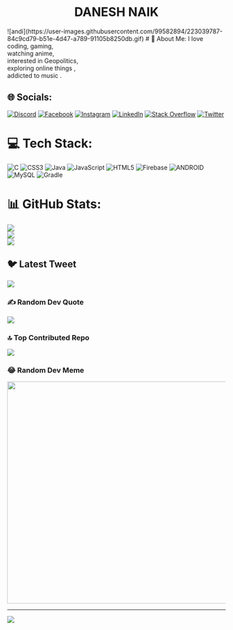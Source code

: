 <h1 style="text-align:center;">DANESH NAIK</h1>
![andi](https://user-images.githubusercontent.com/99582894/223039787-84c9cd79-b51e-4d47-a789-91105b8250db.gif)
# 💫 About Me:
I love coding, gaming, <br>watching anime,<br> interested in Geopolitics,<br> exploring online things ,<br> addicted to music .


## 🌐 Socials:
[![Discord](https://img.shields.io/badge/Discord-%237289DA.svg?logo=discord&logoColor=white)](https://discord.gg/https://discord.gg/8FAKbgGrdS) [![Facebook](https://img.shields.io/badge/Facebook-%231877F2.svg?logo=Facebook&logoColor=white)](https://facebook.com/https://www.facebook.com/danu.naik.505) [![Instagram](https://img.shields.io/badge/Instagram-%23E4405F.svg?logo=Instagram&logoColor=white)](https://instagram.com/https://www.instagram.com/danu_0002/) [![LinkedIn](https://img.shields.io/badge/LinkedIn-%230077B5.svg?logo=linkedin&logoColor=white)](https://linkedin.com/in/https://www.linkedin.com/in/danesh-naik-74852a1b4/) [![Stack Overflow](https://img.shields.io/badge/-Stackoverflow-FE7A16?logo=stack-overflow&logoColor=white)](https://stackoverflow.com/users/20806167) [![Twitter](https://img.shields.io/badge/Twitter-%231DA1F2.svg?logo=Twitter&logoColor=white)](https://twitter.com/https://twitter.com/danesh200002) 

# 💻 Tech Stack:
![C](https://img.shields.io/badge/c-%2300599C.svg?style=for-the-badge&logo=c&logoColor=white) ![CSS3](https://img.shields.io/badge/css3-%231572B6.svg?style=for-the-badge&logo=css3&logoColor=white) ![Java](https://img.shields.io/badge/java-%23ED8B00.svg?style=for-the-badge&logo=java&logoColor=white) ![JavaScript](https://img.shields.io/badge/javascript-%23323330.svg?style=for-the-badge&logo=javascript&logoColor=%23F7DF1E) ![HTML5](https://img.shields.io/badge/html5-%23E34F26.svg?style=for-the-badge&logo=html5&logoColor=white) ![Firebase](https://img.shields.io/badge/firebase-%23039BE5.svg?style=for-the-badge&logo=firebase) ![ANDROID](https://img.shields.io/badge/android-%2320232a.svg?style=for-the-badge&logo=android&logoColor=%a4c639) ![MySQL](https://img.shields.io/badge/mysql-%2300f.svg?style=for-the-badge&logo=mysql&logoColor=white) ![Gradle](https://img.shields.io/badge/Gradle-02303A.svg?style=for-the-badge&logo=Gradle&logoColor=white)
# 📊 GitHub Stats:
![](https://github-readme-stats.vercel.app/api?username=danu20002&theme=dark&hide_border=false&include_all_commits=true&count_private=true)<br/>
![](https://github-readme-streak-stats.herokuapp.com/?user=danu20002&theme=dark&hide_border=false)<br/>
![](https://github-readme-stats.vercel.app/api/top-langs/?username=danu20002&theme=dark&hide_border=false&include_all_commits=true&count_private=true&layout=compact)

## 🐦 Latest Tweet
[![](https://gtce.itsvg.in/api?username=https://twitter.com/danesh200002)](https://github.com/VishwaGauravIn/github-twitter-card-embed)

### ✍️ Random Dev Quote
![](https://quotes-github-readme.vercel.app/api?type=horizontal&theme=radical)

### 🔝 Top Contributed Repo
![](https://github-contributor-stats.vercel.app/api?username=danu20002&limit=5&theme=dark&combine_all_yearly_contributions=true)

### 😂 Random Dev Meme
<img src="https://rm.up.railway.app/" width="512px"/>

---
[![](https://visitcount.itsvg.in/api?id=danu20002&icon=1&color=0)](https://visitcount.itsvg.in)

<!-- Proudly created with GPRM ( https://gprm.itsvg.in ) -->
